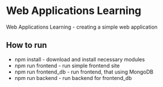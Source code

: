 # Web Applications Learning
Web Applications Learning - creating a simple web application

## How to run
- npm install - download and install necessary modules
- npm run frontend - run simple frontend site
- npm run frontend_db - run frontend, that using MongoDB
- npm run backend - run backend for frontend_db
